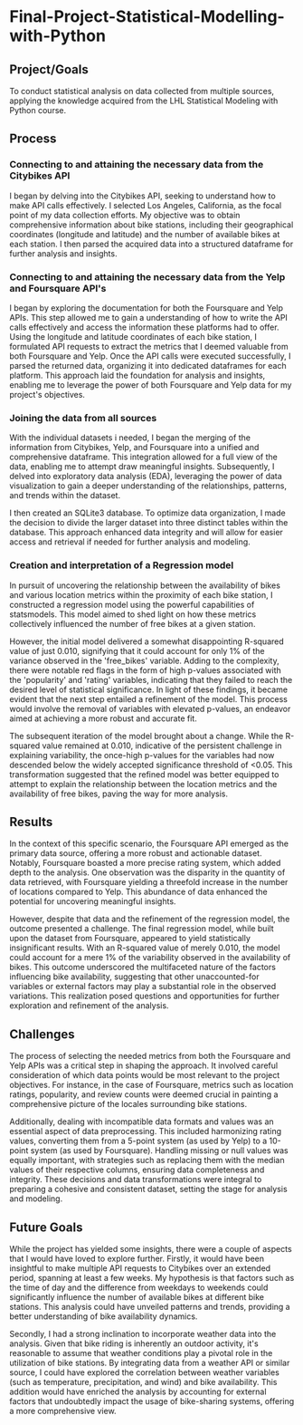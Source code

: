 # Final-Project-Statistical-Modelling-with-Python

## Project/Goals
To conduct statistical analysis on data collected from multiple sources, applying the knowledge acquired from the LHL Statistical Modeling with Python course.

## Process
### Connecting to and attaining the necessary data from the Citybikes API
I began by delving into the Citybikes API, seeking to understand how to make API calls effectively. I selected Los Angeles, California, as the focal point of my data collection efforts. My objective was to obtain comprehensive information about bike stations, including their geographical coordinates (longitude and latitude) and the number of available bikes at each station. I then parsed the acquired data into a structured dataframe for further analysis and insights.

### Connecting to and attaining the necessary data from the Yelp and Foursquare API's
I began by exploring the documentation for both the Foursquare and Yelp APIs. This step allowed me to gain a understanding of how to write the API calls effectively and access the information these platforms had to offer. Using the longitude and latitude coordinates of each bike station, I formulated API requests to extract the metrics that I deemed valuable from both Foursquare and Yelp. Once the API calls were executed successfully, I parsed the returned data, organizing it into dedicated dataframes for each platform. This approach laid the foundation for analysis and insights, enabling me to leverage the power of both Foursquare and Yelp data for my project's objectives.

### Joining the data from all sources
With the individual datasets i needed, I began the merging of the information from Citybikes, Yelp, and Foursquare into a unified and comprehensive dataframe. This integration allowed for a full view of the data, enabling me to attempt draw meaningful insights. Subsequently, I delved into exploratory data analysis (EDA), leveraging the power of data visualization to gain a deeper understanding of the relationships, patterns, and trends within the dataset.

I then created an SQLite3 database. To optimize data organization, I made the decision to divide the larger dataset into three distinct tables within the database. This approach enhanced data integrity and will allow for easier access and retrieval if needed for further analysis and modeling.

### Creation and interpretation of a Regression model
In pursuit of uncovering the relationship between the availability of bikes and various location metrics within the proximity of each bike station, I constructed a regression model using the powerful capabilities of statsmodels. This model aimed to shed light on how these metrics collectively influenced the number of free bikes at a given station.

However, the initial model delivered a somewhat disappointing R-squared value of just 0.010, signifying that it could account for only 1% of the variance observed in the 'free_bikes' variable. Adding to the complexity, there were notable red flags in the form of high p-values associated with the 'popularity' and 'rating' variables, indicating that they failed to reach the desired level of statistical significance. In light of these findings, it became evident that the next step entailed a refinement of the model. This process would involve the removal of variables with elevated p-values, an endeavor aimed at achieving a more robust and accurate fit.

The subsequent iteration of the model brought about a change. While the R-squared value remained at 0.010, indicative of the persistent challenge in explaining variability, the once-high p-values for the variables had now descended below the widely accepted significance threshold of <0.05. This transformation suggested that the refined model was better equipped to attempt to explain the relationship between the location metrics and the availability of free bikes, paving the way for more analysis.

## Results
In the context of this specific scenario, the Foursquare API emerged as the primary data source, offering a more robust and actionable dataset. Notably, Foursquare boasted a more precise rating system, which added depth to the analysis. One observation was the disparity in the quantity of data retrieved, with Foursquare yielding a threefold increase in the number of locations compared to Yelp. This abundance of data enhanced the potential for uncovering meaningful insights.

However, despite that data and the refinement of the regression model, the outcome presented a challenge. The final regression model, while built upon the dataset from Foursquare, appeared to yield statistically insignificant results. With an R-squared value of merely 0.010, the model could account for a mere 1% of the variability observed in the availability of bikes. This outcome underscored the multifaceted nature of the factors influencing bike availability, suggesting that other unaccounted-for variables or external factors may play a substantial role in the observed variations. This realization posed questions and opportunities for further exploration and refinement of the analysis.

## Challenges 
The process of selecting the needed metrics from both the Foursquare and Yelp APIs was a critical step in shaping the approach. It involved careful consideration of which data points would be most relevant to the project objectives. For instance, in the case of Foursquare, metrics such as location ratings, popularity, and review counts were deemed crucial in painting a comprehensive picture of the locales surrounding bike stations.

Additionally, dealing with incompatible data formats and values was an essential aspect of data preprocessing. This included harmonizing rating values, converting them from a 5-point system (as used by Yelp) to a 10-point system (as used by Foursquare). Handling missing or null values was equally important, with strategies such as replacing them with the median values of their respective columns, ensuring data completeness and integrity. These decisions and data transformations were integral to preparing a cohesive and consistent dataset, setting the stage for analysis and modeling.

## Future Goals
While the project has yielded some insights, there were a couple of aspects that I would have loved to explore further. Firstly, it would have been insightful to make multiple API requests to Citybikes over an extended period, spanning at least a few weeks. My hypothesis is that factors such as the time of day and the difference from weekdays to weekends could significantly influence the number of available bikes at different bike stations. This analysis could have unveiled patterns and trends, providing a better understanding of bike availability dynamics.

Secondly, I had a strong inclination to incorporate weather data into the analysis. Given that bike riding is inherently an outdoor activity, it's reasonable to assume that weather conditions play a pivotal role in the utilization of bike stations. By integrating data from a weather API or similar source, I could have explored the correlation between weather variables (such as temperature, precipitation, and wind) and bike availability. This addition would have enriched the analysis by accounting for external factors that undoubtedly impact the usage of bike-sharing systems, offering a more comprehensive view.